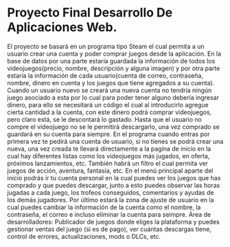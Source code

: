 # Proyecto Final Desarrollo De Aplicaciones Web.
El proyecto se basará en un programa tipo Steam el cual permita a un usuario
crear una cuenta y poder comprar juegos desde la aplicación. En la base de datos por una
parte estaría guardada la información de todos los videojuegos(precio, nombre, descripción
y alguna imagen) y por otra parte estaría la información de cada usuario(cuenta de correo,
contraseña, nombre, dinero en cuenta y los juegos que tiene agregados a su cuenta).
Cuando un usuario nuevo se creará una nueva cuenta no tendría ningún juego asociado a
esta por lo cual para poder tener alguno debería ingresar dinero, para ello se necesitará un
código el cual al introducirlo agregue cierta cantidad a la cuenta, con este dinero podrá
comprar videojuegos, pero claro está, se le descontará lo gastado. Hasta que el usuario no
compre el videojuego no se le permitirá descargarlo, una vez comprado se guardará en su
cuenta para siempre.
En el programa cuando entras por primera vez te pedirá una cuenta de usuario, si no tienes
se podrá crear una nueva, una vez creada te llevará directamente a la pagina de inicio en la
cual hay diferentes listas como los videojuegos más jugados, en oferta, próximos
lanzamientos, etc.
También habrá un filtro el cual permita ver juegos de acción, aventura, fantasía, etc.
En el menú principal aparte del inicio podrás ir tu cuenta personal en la cual puedes ver los
juegos que has comprado y que puedes descargar, junto a esto puedes observar las horas
jugadas a cada juego, los trofeos conseguidos, comentarios y ayudas de los demás
jugadores. Por último estará la zona de ajuste de usuario en la cual puedes cambiar la
información de la cuenta como el nombre, la contraseña, el correo e incluso eliminar la
cuenta para seimpre.
Área de desarrolladores:
Publicador de juegos donde eliges la plataforma y puedes gestionar ventas del juego (si es
de pago), ver cuántas descargas tiene, control de errores, actualizaciones, mods o DLCs,
etc.
